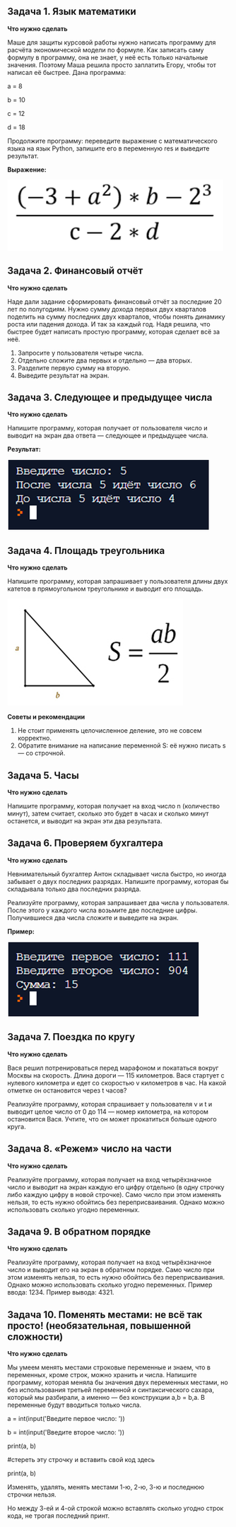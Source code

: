 ## Задача 1. Язык математики

**Что нужно сделать**

Маше для защиты курсовой работы нужно написать программу для расчёта экономической модели по формуле. Как записать саму формулу в программу, она не знает, у неё есть только начальные значения. Поэтому Маша решила просто заплатить Егору, чтобы тот написал её быстрее.
Дана программа:

a = 8

b = 10

c = 12

d = 18

Продолжите программу: переведите выражение с математического языка на язык Python, запишите его в переменную res и выведите результат.

**Выражение:**

![alt text](img/image.png)

## Задача 2. Финансовый отчёт

**Что нужно сделать**

Наде дали задание сформировать финансовый отчёт за последние 20 лет по полугодиям. Нужно сумму дохода первых двух кварталов поделить на сумму последних двух кварталов, чтобы понять динамику роста или падения дохода. И так за каждый год. Надя решила, что быстрее будет написать простую программу, которая сделает всё за неё.

1. Запросите у пользователя четыре числа.
2. Отдельно сложите два первых и отдельно — два вторых.
3. Разделите первую сумму на вторую.
4. Выведите результат на экран.

## Задача 3. Следующее и предыдущее числа

**Что нужно сделать**

Напишите программу, которая получает от пользователя число и выводит на экран два ответа — следующее и предыдущее числа.

**Результат:**

![alt text](img/image-1.png)

## Задача 4. Площадь треугольника

**Что нужно сделать**

Напишите программу, которая запрашивает у пользователя длины двух катетов
в прямоугольном треугольнике и выводит его площадь.

![alt text](img/image-2.png)

**Советы и рекомендации**

1. Не стоит применять целочисленное деление, это не совсем корректно.
2. Обратите внимание на написание переменной S: её нужно писать s — со строчной.

## Задача 5. Часы

**Что нужно сделать**

Напишите программу, которая получает на вход число n (количество минут), затем считает, сколько это будет в часах и сколько минут останется, и выводит на экран эти два результата.

## Задача 6. Проверяем бухгалтера

**Что нужно сделать**

Невнимательный бухгалтер Антон складывает числа быстро, но иногда забывает о двух последних разрядах. Напишите программу, которая бы складывала только два последних разряда.

Реализуйте программу, которая запрашивает два числа у пользователя. После этого у каждого числа возьмите две последние цифры. Получившиеся два числа сложите и выведите на экран.

**Пример:**

![alt text](img/image-3.png)

## Задача 7. Поездка по кругу

**Что нужно сделать**

Вася решил потренироваться перед марафоном и покататься вокруг Москвы на скорость. Длина дороги — 115 километров. Вася стартует с нулевого километра и едет со скоростью v километров в час. На какой отметке он остановится через t часов?

Реализуйте программу, которая спрашивает у пользователя v и t и выводит целое число от 0 до 114 — номер километра, на котором остановится Вася. Учтите, что он может прокатиться больше одного круга.

## Задача 8. «Режем» число на части

**Что нужно сделать**

Реализуйте программу, которая получает на вход четырёхзначное число и выводит на экран каждую его цифру отдельно (в одну строчку либо каждую цифру в новой строчке). Само число при этом изменять нельзя, то есть нужно обойтись без переприсваивания. Однако можно использовать сколько угодно переменных.

## Задача 9. В обратном порядке

**Что нужно сделать**

Реализуйте программу, которая получает на вход четырёхзначное число и выводит его на экран в обратном порядке. Само число при этом изменять нельзя, то есть нужно обойтись без переприсваивания. Однако можно использовать сколько угодно переменных. Пример ввода: 1234. Пример вывода: 4321.

## Задача 10. Поменять местами: не всё так просто! (необязательная, повышенной сложности)

**Что нужно сделать**

Мы умеем менять местами строковые переменные и знаем, что в переменных, кроме строк, можно хранить и числа. Напишите программу, которая меняла бы значения двух переменных местами, но без использования третьей переменной и синтаксического сахара, который мы разбирали, а именно — без конструкции a,b = b,a. В переменные будут вводиться только числа.

a = int(input('Введите первое число: '))

b = int(input('Введите второе число: '))

print(a, b)

#стереть эту строчку и вставить свой код здесь

print(a, b)

Изменять, удалять, менять местами 1-ю, 2-ю, 3-ю и последнюю строчки нельзя.

Но между 3-ей и 4-ой строкой можно вставлять сколько угодно строк кода, не трогая последний принт.
